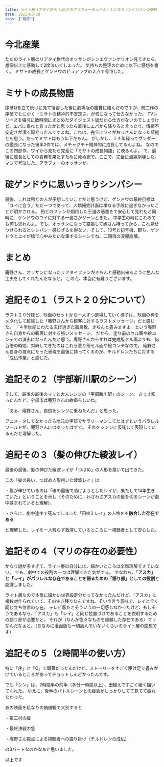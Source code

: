```yaml
---
title: ライト層リアタイ世代（≒ただのアラフォーおっさん）シンエヴァンゲリオンの感想（がっつりネタバレ）
date: 2021-03-18
tags: ["雑感"]
---
```


# 今北産業
ただのライト層のリアタイ世代のオッサンがシンエヴァンゲリオン見てきたら、想像以上に感動して2度泣いてしまった。
気持ちの整理のために以下に感想を書く。
ミサトの成長とゲンドウのピュアラブの２点で号泣した。


# ミサトの成長物語
序破Qを立て続けに見て復習した後に劇場版の鑑賞に臨んだのですが、前二作の序破でとにかく「ミサトの精神的不安定さ」が気になって仕方なかった。
TVシリーズを強引に数時間にまとめたダイジェスト版だから仕方がないのでしょうけど、エバに乗れと言ったかと思ったら直後にエバから降りろと言ったり、情緒不安定さが凄く際立ったんですよね。これは、完全にワイがおっさんになった証拠とも思う。だってミサトはもう年下だもん。
がしかし、１４年経ってヴンダーの艦長になった後半2作では、メチャクチャ精神的に成長してるんよね。
なのでこの四部作、ワイから見たら完全に「ミサトの成長物語」に映るんよ。
で、最後に艦長としての責務を果たすために死ぬ訳で。ここで、完全に涙腺崩壊した。マジで号泣した。アラフォーのオッサンが。


# 碇ゲンドウに思いっきりシンパシー
最後、これは殆どの人が予想していことだと思うけど、ゲンドウの最終目標は「ユイに会う」ただ一つであって、人類補完計画は単なる手段に過ぎなかったことが明かされる。
殆どのファンが期待した王道の筋書きで安心して見れたと同時に、ゲンドウのユイに対する一途さがジーンときた。
中学生の時にこれみても何も思わんよ。でも、オッサンになって結婚して嫁さん持ってから、これ見せつけられるとシンパシー感じざるを得ない。そして、13号と初号機、即ち、ゲンドウとユイが槍で心中みたいな事するシーンでね、二回目の涙腺崩壊。


# まとめ
庵野さん、オッサンになったリアタイファンがきちんと感動出来るように色んな工夫をしてくれたんだなぁと。
この点、本当に有難うございます。


# 追記その１（ラスト２０分について）
ラスト２０分ほど、映画のセットから一人ずつ退場していく様子は、映画の枠をメタ化して超越した「庵野さんから観客に対するラストメッセージ」だと感じた。
「４半世紀にわたる広げ過ぎた風呂敷、きちんと畳みますよ」という庵野さん自身からの観客に対する強いメッセージ。
だから、塗り前のセル画や絵コンテでの演出になったんだと思う。庵野さんからすれば完成版セル画よりも、何百倍の時間、対峙してきたのはこれら塗り前セル画や絵コンテなので。
庵野さん自身の視点にたった表現を最後に持ってくるのが、チルドレンたちに対する「成仏作業」と感じた。


# 追記その２（宇部新川駅のシーン）
そして、最後の最後のマリと大人シンジの「宇部新川駅」のシーン。
さっき知ったんだど、宇部市は庵野さんの故郷らしいね。

「あぁ、庵野さん、自信をシンジに重ねたんだ」と思った。

アニメータしてなかったら地元の宇部でサラリーマンしてたはずというパラレルワールドが、庵野さんにはあったはずで。
それをシンジに仮託して表現しているんだと理解した。

# 追記その３（髪の伸びた綾波レイ）
最後の最後、髪の伸びた綾波レイが「つばめ」の人形を抱いて出てきた。

この「髪の長い、つばめ人形抱いた綾波レイ」は

・髪が伸びているのは「破の最後で助けようとしたレイが、果たして14年生きていた」ということを示し（そのために、わざわざアスカの髪を切るシーンが劇中挟まれていると理解）、

・さらに、劇中途中で死んでしまった「田植えレイ」の人格をも**融合した存在である**

と理解した。レイを一人残らず救済しているところに一視聴者として安心した。


# 追記その４（マリの存在の必要性）
かなり謎が多すぎて、ライト層の自分には、細かいところは全然理解できていない。
でも、劇中での役割の一つは理解できた気がする。
すなわち、**「アスカ」と「レイ」がパラレルな存在であることを語るための「語り部」としての役割**と認識しました。

ライト層なので本当に細かい世界設定分かってなかったんだけど、「アスカ」も複数対作られていて、その生き残りなんですね。そいう言う意味で、レイと全く同じ立ち位置の存在。
テレビ版だとそういうの一切感じなかったけど、もしそうであるなら、「アスカ」も「レイ」と同じ位置づけであることを説明するための語り部が必要かと。
それが（なんか色々なものを超越した存在である）マリなんだなぁと。（ちなみに漫画版も一切読んでいないくらいのライト層の感想です）

# 追記その５（2時間半の使い方）
特に「序」と「Q」で顕著だったんだけど、ストーリーをすごく駆け足で畳みかけているところがあってチョットしんどかったんです。

でも「シン」は、2時間半の前半（多分一時間以上）、田植えですごく緩く描いてくれた。
ゆえに、後半のバトルシーンとの緩急がしっかりしてて見てて疲れなかった。

あの映画を私なりの価値観で大別すると

・第三村の緩

・最終決戦の急

・庵野さん視点による視聴者への語り掛け（チルドレンの成仏）


の3パートなのかなぁと思いました。


以上です


